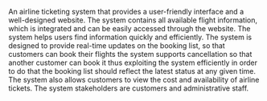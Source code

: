 An airline ticketing system that provides a user-friendly interface and a well-designed website.
The system contains all available flight information, which is integrated and can be easily accessed through the website.
The system helps users find information quickly and efficiently.
The system is designed to provide real-time updates on the booking list, so that customers can book their flights 
the system supports cancellation so that another customer can book it thus exploiting the system efficiently in order to do that the booking list should reflect the latest status at any given time. 
The system also allows customers to view the cost and availability of airline tickets.
The system stakeholders are customers and administrative staff.
